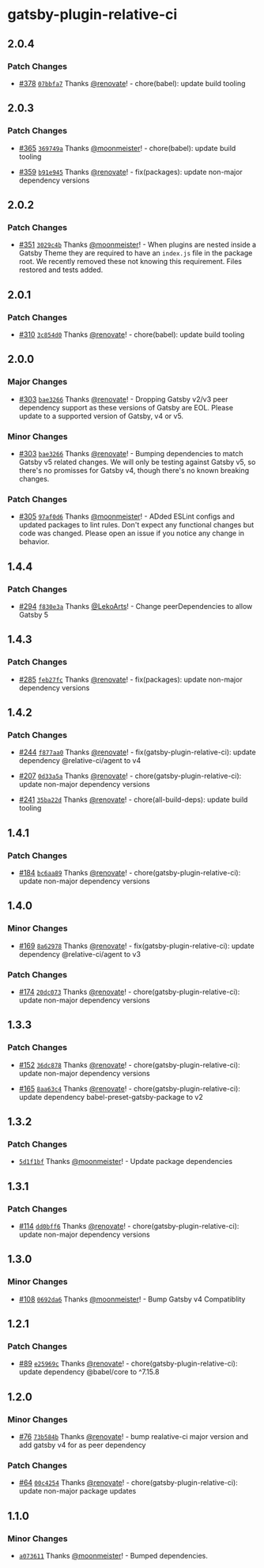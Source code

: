 # gatsby-plugin-relative-ci

## 2.0.4

### Patch Changes

- [#378](https://github.com/gatsby-uc/plugins/pull/378) [`07bbfa7`](https://github.com/gatsby-uc/plugins/commit/07bbfa7c434b8543a7d15c5f2e87ac48705aa593) Thanks [@renovate](https://github.com/apps/renovate)! - chore(babel): update build tooling

## 2.0.3

### Patch Changes

- [#365](https://github.com/gatsby-uc/plugins/pull/365) [`369749a`](https://github.com/gatsby-uc/plugins/commit/369749a50931bc073ba25815dc6d1e6561de28de) Thanks [@moonmeister](https://github.com/moonmeister)! - chore(babel): update build tooling

- [#359](https://github.com/gatsby-uc/plugins/pull/359) [`b91e945`](https://github.com/gatsby-uc/plugins/commit/b91e945ebb0a25249f8432fa682bd771407c3b04) Thanks [@renovate](https://github.com/apps/renovate)! - fix(packages): update non-major dependency versions

## 2.0.2

### Patch Changes

- [#351](https://github.com/gatsby-uc/plugins/pull/351) [`3029c4b`](https://github.com/gatsby-uc/plugins/commit/3029c4bd65bbc5bc5203c19bd93c392934518136) Thanks [@moonmeister](https://github.com/moonmeister)! - When plugins are nested inside a Gatsby Theme they are required to have an `index.js` file in the package root. We recently removed these not knowing this requirement. Files restored and tests added.

## 2.0.1

### Patch Changes

- [#310](https://github.com/gatsby-uc/plugins/pull/310) [`3c854d0`](https://github.com/gatsby-uc/plugins/commit/3c854d0fd7c4bb81c894a08d6dca0ca2c18f7025) Thanks [@renovate](https://github.com/apps/renovate)! - chore(babel): update build tooling

## 2.0.0

### Major Changes

- [#303](https://github.com/gatsby-uc/plugins/pull/303) [`bae3266`](https://github.com/gatsby-uc/plugins/commit/bae326612720b00116aea0928fc84a01a328fbb7) Thanks [@renovate](https://github.com/apps/renovate)! - Dropping Gatsby v2/v3 peer dependency support as these versions of Gatsby are EOL. Please update to a supported version of Gatsby, v4 or v5.

### Minor Changes

- [#303](https://github.com/gatsby-uc/plugins/pull/303) [`bae3266`](https://github.com/gatsby-uc/plugins/commit/bae326612720b00116aea0928fc84a01a328fbb7) Thanks [@renovate](https://github.com/apps/renovate)! - Bumping dependencies to match Gatsby v5 related changes. We will only be testing against Gatsby v5, so there's no promisses for Gatsby v4, though there's no known breaking changes.

### Patch Changes

- [#305](https://github.com/gatsby-uc/plugins/pull/305) [`97af0d6`](https://github.com/gatsby-uc/plugins/commit/97af0d667d8f6e5265773f9cdb8eb0a184b9a6fa) Thanks [@moonmeister](https://github.com/moonmeister)! - ADded ESLint configs and updated packages to lint rules. Don't expect any functional changes but code was changed. Please open an issue if you notice any change in behavior.

## 1.4.4

### Patch Changes

- [#294](https://github.com/gatsby-uc/plugins/pull/294) [`f830e3a`](https://github.com/gatsby-uc/plugins/commit/f830e3ab2cf9dc4b6daf474ed717cd02179fd556) Thanks [@LekoArts](https://github.com/LekoArts)! - Change peerDependencies to allow Gatsby 5

## 1.4.3

### Patch Changes

- [#285](https://github.com/gatsby-uc/plugins/pull/285) [`feb27fc`](https://github.com/gatsby-uc/plugins/commit/feb27fc903253ad2d9815bc1f37b0132a7f3f89f) Thanks [@renovate](https://github.com/apps/renovate)! - fix(packages): update non-major dependency versions

## 1.4.2

### Patch Changes

- [#244](https://github.com/gatsby-uc/plugins/pull/244) [`f877aa0`](https://github.com/gatsby-uc/plugins/commit/f877aa08333dfae5cf5f9e5918bc2f0948b6a762) Thanks [@renovate](https://github.com/apps/renovate)! - fix(gatsby-plugin-relative-ci): update dependency @relative-ci/agent to v4

- [#207](https://github.com/gatsby-uc/plugins/pull/207) [`0d33a5a`](https://github.com/gatsby-uc/plugins/commit/0d33a5a741c8890553269799589470c6ed0b3646) Thanks [@renovate](https://github.com/apps/renovate)! - chore(gatsby-plugin-relative-ci): update non-major dependency versions

- [#241](https://github.com/gatsby-uc/plugins/pull/241) [`35ba22d`](https://github.com/gatsby-uc/plugins/commit/35ba22de4d10f1402b113880567f561aff4056ab) Thanks [@renovate](https://github.com/apps/renovate)! - chore(all-build-deps): update build tooling

## 1.4.1

### Patch Changes

- [#184](https://github.com/gatsby-uc/plugins/pull/184) [`bc6aa89`](https://github.com/gatsby-uc/plugins/commit/bc6aa89323cf4514c3ac6dacc1dc1acc9c842286) Thanks [@renovate](https://github.com/apps/renovate)! - chore(gatsby-plugin-relative-ci): update non-major dependency versions

## 1.4.0

### Minor Changes

- [#169](https://github.com/gatsby-uc/plugins/pull/169) [`8a62978`](https://github.com/gatsby-uc/plugins/commit/8a629788ed0ce4c32d77816e40afbea72950b072) Thanks [@renovate](https://github.com/apps/renovate)! - fix(gatsby-plugin-relative-ci): update dependency @relative-ci/agent to v3

### Patch Changes

- [#174](https://github.com/gatsby-uc/plugins/pull/174) [`20dc073`](https://github.com/gatsby-uc/plugins/commit/20dc07340a232d03b10803df8a755570df15fa57) Thanks [@renovate](https://github.com/apps/renovate)! - chore(gatsby-plugin-relative-ci): update non-major dependency versions

## 1.3.3

### Patch Changes

- [#152](https://github.com/gatsby-uc/plugins/pull/152) [`36dc878`](https://github.com/gatsby-uc/plugins/commit/36dc878ee96782b5b5cd7816df3f1e8fb633f4fb) Thanks [@renovate](https://github.com/apps/renovate)! - chore(gatsby-plugin-relative-ci): update non-major dependency versions

* [#165](https://github.com/gatsby-uc/plugins/pull/165) [`8aa63c4`](https://github.com/gatsby-uc/plugins/commit/8aa63c44b19da85c999b126cf53294a700c57882) Thanks [@renovate](https://github.com/apps/renovate)! - chore(gatsby-plugin-relative-ci): update dependency babel-preset-gatsby-package to v2

## 1.3.2

### Patch Changes

- [`5d1f1bf`](https://github.com/gatsby-uc/plugins/commit/5d1f1bf7989c119540760dc40ae7bc4dcf822836) Thanks [@moonmeister](https://github.com/moonmeister)! - Update package dependencies

## 1.3.1

### Patch Changes

- [#114](https://github.com/gatsby-uc/plugins/pull/114) [`dd0bff6`](https://github.com/gatsby-uc/plugins/commit/dd0bff6d78494f168439c96e135b77df32e43350) Thanks [@renovate](https://github.com/apps/renovate)! - chore(gatsby-plugin-relative-ci): update non-major dependency versions

## 1.3.0

### Minor Changes

- [#108](https://github.com/gatsby-uc/plugins/pull/108) [`0692da6`](https://github.com/gatsby-uc/plugins/commit/0692da6ef52f5abb27c5b2e39acec4bf859e8d1d) Thanks [@moonmeister](https://github.com/moonmeister)! - Bump Gatsby v4 Compatiblity

## 1.2.1

### Patch Changes

- [#89](https://github.com/gatsby-uc/plugins/pull/89) [`e25969c`](https://github.com/gatsby-uc/plugins/commit/e25969c6e9ac10e3cbaaf0e96256f8b050e23bb7) Thanks [@renovate](https://github.com/apps/renovate)! - chore(gatsby-plugin-relative-ci): update dependency @babel/core to ^7.15.8

## 1.2.0

### Minor Changes

- [#76](https://github.com/gatsby-uc/plugins/pull/76) [`73b584b`](https://github.com/gatsby-uc/plugins/commit/73b584b70667f1e524d8d18165f54377440a1858) Thanks [@renovate](https://github.com/apps/renovate)! - bump realative-ci major version and add gatsby v4 for as peer dependency

### Patch Changes

- [#64](https://github.com/gatsby-uc/plugins/pull/64) [`00c4254`](https://github.com/gatsby-uc/plugins/commit/00c425478ffef9362c31f75fd4d04f5aea39627b) Thanks [@renovate](https://github.com/apps/renovate)! - chore(gatsby-plugin-relative-ci): update non-major package updates

## 1.1.0

### Minor Changes

- [`a073611`](https://github.com/gatsby-uc/plugins/commit/a073611ed13decb46a278de1c6444931209fd9e1) Thanks [@moonmeister](https://github.com/moonmeister)! - Bumped dependencies.

